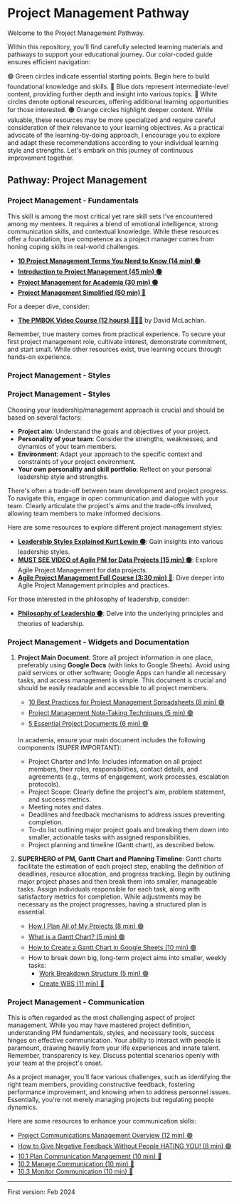 # Project Management Pathway
Welcome to the Project Management Pathway.

Within this repository, you'll find carefully selected learning materials and pathways to support your educational journey. Our color-coded guide ensures efficient navigation:

🟢 Green circles indicate essential starting points. Begin here to build foundational knowledge and skills.
🔵 Blue dots represent intermediate-level content, providing further depth and insight into various topics.
🔘 White circles denote optional resources, offering additional learning opportunities for those interested.
🟠 Orange circles highlight deeper content. While valuable, these resources may be more specialized and require careful consideration of their relevance to your learning objectives.
As a practical advocate of the learning-by-doing approach, I encourage you to explore and adapt these recommendations according to your individual learning style and strengths. Let's embark on this journey of continuous improvement together.


## Pathway: Project Management

### Project Management - Fundamentals

This skill is among the most critical yet rare skill sets I've encountered among my mentees. It requires a blend of emotional intelligence, strong communication skills, and contextual knowledge. While these resources offer a foundation, true competence as a project manager comes from honing coping skills in real-world challenges.

- **[10 Project Management Terms You Need to Know (14 min) 🟢](https://www.youtube.com/watch?v=aTEK0BmsH-g)**
- **[Introduction to Project Management (45 min) 🟢](https://www.youtube.com/watch?v=f0kUfDLXqPE)**
- **[Project Management for Academia (30 min) 🟢](https://www.youtube.com/watch?v=sRuRNM5bE6Y)**
- **[Project Management Simplified (50 min) 🔵](https://www.youtube.com/watch?v=ZKOL-rZ79gs)**

For a deeper dive, consider:

- **[The PMBOK Video Course (12 hours) 🔵🔵🔵](https://www.youtube.com/playlist?list=PLEWFSKHjyrwz_UKPl-jeSan5NU7RH3KRD)** by David McLachlan.

Remember, true mastery comes from practical experience. To secure your first project management role, cultivate interest, demonstrate commitment, and start small. While other resources exist, true learning occurs through hands-on experience.

### Project Management - Styles

### Project Management - Styles

Choosing your leadership/management approach is crucial and should be based on several factors:

- **Project aim**: Understand the goals and objectives of your project.
- **Personality of your team**: Consider the strengths, weaknesses, and dynamics of your team members.
- **Environment**: Adapt your approach to the specific context and constraints of your project environment.
- **Your own personality and skill portfolio**: Reflect on your personal leadership style and strengths.

There's often a trade-off between team development and project progress. To navigate this, engage in open communication and dialogue with your team. Clearly articulate the project's aims and the trade-offs involved, allowing team members to make informed decisions.

Here are some resources to explore different project management styles:

- **[Leadership Styles Explained Kurt Lewin 🟢](https://www.youtube.com/watch?v=RmqsV1293Rk)**: Gain insights into various leadership styles.
- **[MUST SEE VIDEO of Agile PM for Data Projects (15 min) 🟢](https://www.youtube.com/watch?v=ERWZhMZuJfs&pp=ygUdcHJvamVjdCBtYW5hZ21lbnQgIGluIHNjaWVuY2U%3D)**: Explore Agile Project Management for data projects.
- **[Agile Project Management Full Course (3:30 min) 🔵](https://www.youtube.com/watch?v=tlB-WAR0j-U)**: Dive deeper into Agile Project Management principles and practices.

For those interested in the philosophy of leadership, consider:

- **[Philosophy of Leadership 🟠](https://www.youtube.com/watch?v=-S7j2ZpwExc)**: Delve into the underlying principles and theories of leadership.

### Project Management - Widgets and Documentation

1. **Project Main Document**: Store all project information in one place, preferably using **Google Docs** (with links to Google Sheets). Avoid using paid services or other software; Google Apps can handle all necessary tasks, and access management is simple. This document is crucial and should be easily readable and accessible to all project members.
   - [10 Best Practices for Project Management Spreadsheets (8 min) 🟢](https://www.youtube.com/watch?v=fTIupIVKbEM&t=305s)
   - [Project Management Note-Taking Techniques (5 min) 🟢](https://www.youtube.com/watch?v=w6uciYsaJv0)
   - [5 Essential Project Documents (6 min) 🟢](https://www.youtube.com/watch?v=XTTN-rT_aAA)

   In academia, ensure your main document includes the following components (SUPER IMPORTANT):
     - Project Charter and Info: Includes information on all project members, their roles, responsibilities, contact details, and agreements (e.g., terms of engagement, work processes, escalation protocols).
     - Project Scope: Clearly define the project's aim, problem statement, and success metrics.
     - Meeting notes and dates.
     - Deadlines and feedback mechanisms to address issues preventing completion.
     - To-do list outlining major project goals and breaking them down into smaller, actionable tasks with assigned responsibilities.
     - Project planning and timeline (Gantt chart), as described below.

2. **SUPERHERO of PM, Gantt Chart and Planning Timeline**: Gantt charts facilitate the estimation of each project step, enabling the definition of deadlines, resource allocation, and progress tracking. Begin by outlining major project phases and then break them into smaller, manageable tasks. Assign individuals responsible for each task, along with satisfactory metrics for completion. While adjustments may be necessary as the project progresses, having a structured plan is essential.
   - [How I Plan All of My Projects (8 min) 🟢](https://www.youtube.com/watch?v=WVbFYgsV5kw)
   - [What is a Gantt Chart? (5 min) 🟢](https://www.youtube.com/watch?v=4DSV-_2pqmI&list=RDQMx6_hl3rY5KA&index=8)
   - [How to Create a Gantt Chart in Google Sheets (10 min) 🟢](https://www.youtube.com/watch?v=8eKk0M2zGIk)
   - How to break down big, long-term project aims into smaller, weekly tasks:
     - [Work Breakdown Structure (5 min) 🟢](https://www.youtube.com/watch?v=BVcd9uy9kuQ&list=RDQMx6_hl3rY5KA&index=2)
     - [Create WBS (11 min) 🔵](https://www.youtube.com/watch?v=WwNdq2PNelQ)


### Project Management - Communication
  
  This is often regarded as the most challenging aspect of project management. While you may have mastered project definition, understanding PM fundamentals, styles, and necessary tools, success hinges on effective communication. Your ability to interact with people is paramount, drawing heavily from your life experiences and innate talent. Remember, transparency is key. Discuss potential scenarios openly with your team at the project's onset.

  As a project manager, you'll face various challenges, such as identifying the right team members, providing constructive feedback, fostering performance improvement, and knowing when to address personnel issues. Essentially, you're not merely managing projects but regulating people dynamics.

  Here are some resources to enhance your communication skills:
    
  - [Project Communications Management Overview (12 min) 🟢](https://www.youtube.com/watch?v=S2lLKYV4e6M&list=PLEWFSKHjyrwz_UKPl-jeSan5NU7RH3KRD&index=50&pp=iAQB)
  - [How to Give Negative Feedback Without People HATING YOU! (8 min) 🟢](https://www.youtube.com/watch?v=t44Xutg9Qjs)
  - [10.1 Plan Communication Management (10 min) 🔵](https://www.youtube.com/watch?v=WymBkqZNhWE&list=PLEWFSKHjyrwz_UKPl-jeSan5NU7RH3KRD&index=52)
  - [10.2 Manage Communication (10 min) 🔵](https://www.youtube.com/watch?v=JIvxuiLVz-k&list=PLEWFSKHjyrwz_UKPl-jeSan5NU7RH3KRD&index=53)
  - [10.3 Monitor Communication (10 min) 🔵](https://www.youtube.com/watch?v=J3vxJlRDY6w&list=PLEWFSKHjyrwz_UKPl-jeSan5NU7RH3KRD&index=54)


---
First version: Feb 2024  

